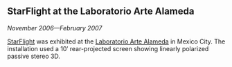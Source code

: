 ## StarFlight at the Laboratorio Arte Alameda

*November 2006&mdash;February 2007*

[StarFlight][] was exhibited at the [Laboratorio Arte Alameda][alameda] in Mexico City. The installation used a 10&prime; rear-projected screen showing linearly polarized passive stereo 3D.

[starflight]: applications.html#starflight
[alameda]:    http://www.artealameda.bellasartes.gob.mx/
